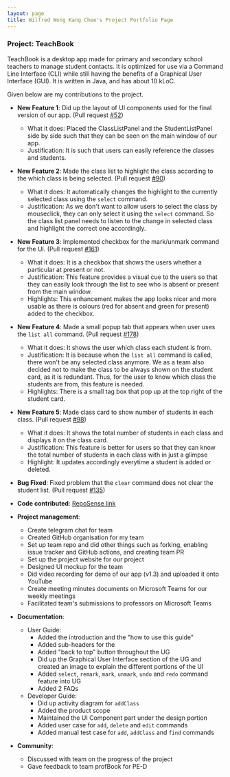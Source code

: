 ```yaml
---
layout: page
title: Wilfred Wong Kang Chee's Project Portfolio Page
---
```


### Project: TeachBook

TeachBook is a desktop app made for primary and secondary school teachers to manage student contacts. It is optimized for
use via a Command Line Interface (CLI) while still having the benefits of a Graphical User Interface (GUI). It is 
written in Java, and has about 10 kLoC.

Given below are my contributions to the project.

* **New Feature 1**: Did up the layout of UI components used for the final version of our app. (Pull request [\#52](https://github.com/AY2122S1-CS2103T-W10-2/tp/pull/52))
  * What it does: Placed the ClassListPanel and the StudentListPanel side by side such that they can be seen on the main window of our app.
  * Justification: It is such that users can easily reference the classes and students.

* **New Feature 2**: Made the class list to highlight the class according to the which class is being selected. (Pull request [\#90](https://github.com/AY2122S1-CS2103T-W10-2/tp/pull/90))
  * What it does: It automatically changes the highlight to the currently selected class using the `select` command.
  * Justification: As we don't want to allow users to select the class by mouseclick, they can only select it using the `select` command. So the class list panel needs to listen to the change in selected class and highlight the correct one accordingly.

* **New Feature 3**: Implemented checkbox for the mark/unmark command for the UI. (Pull request [\#161](https://github.com/AY2122S1-CS2103T-W10-2/tp/pull/161))
  * What it does: It is a checkbox that shows the users whether a particular at present or not.
  * Justification: This feature provides a visual cue to the users so that they can easily look through the list to see who is absent or present from the main window.
  * Highlights: This enhancement makes the app looks nicer and more usable as there is colours (red for absent and green for present) added to the checkbox.

* **New Feature 4**: Made a small popup tab that appears when user uses the `list all` command. (Pull request [\#178](https://github.com/AY2122S1-CS2103T-W10-2/tp/pull/178))
  * What it does: It shows the user which class each student is from.
  * Justification: It is because when the `list all` command is called, there won't be any selected class anymore. We as a team also decided not to make the class to be always shown on the student card, as it is redundant. Thus, for the user to know which class the students are from, this feature is needed.
  * Highlights: There is a small tag box that pop up at the top right of the student card.

* **New Feature 5**: Made class card to show number of students in each class. (Pull request [\#98](https://github.com/AY2122S1-CS2103T-W10-2/tp/pull/98))
  * What it does: It shows the total number of students in each class and displays it on the class card.
  * Justification: This feature is better for users so that they can know the total number of students in each class with in just a glimpse
  * Highlight: It updates accordingly everytime a student is added or deleted.

* **Bug Fixed**: Fixed problem that the `clear` command does not clear the student list. (Pull request [\#135](https://github.com/AY2122S1-CS2103T-W10-2/tp/pull/135))

* **Code contributed**: [RepoSense link](https://nus-cs2103-ay2122s1.github.io/tp-dashboard/?search=wilfredwongkc&sort=groupTitle&sortWithin=title&timeframe=commit&mergegroup=&groupSelect=groupByAuthors&breakdown=true&checkedFileTypes=docs~functional-code~test-code~other&since=2021-09-17&tabOpen=false)

* **Project management**:
  * Create telegram chat for team
  * Created GitHub organisation for my team
  * Set up team repo and did other things such as forking, enabling issue tracker and GitHub actions, and creating team PR
  * Set up the project website for our project
  * Designed UI mockup for the team
  * Did video recording for demo of our app (v1.3) and uploaded it onto YouTube
  * Create meeting minutes documents on Microsoft Teams for our weekly meetings
  * Facilitated team's submissions to professors on Microsoft Teams

* **Documentation**:
  * User Guide:
    * Added the introduction and the "how to use this guide"
    * Added sub-headers for the 
    * Added "back to top" button throughout the UG
    * Did up the Graphical User Interface section of the UG and created an image to explain the different portions of the UI
    * Added `select`, `remark`, `mark`, `unmark`, `undo` and `redo` command feature into UG
    * Added 2 FAQs
  * Developer Guide:
    * Did up activity diagram for `addClass`
    * Added the product scope 
    * Maintained the UI Component part under the design portion
    * Added user case for `add`, `delete` and `edit` commands
    * Added manual test case for `add`, `addClass` and `find` commands

* **Community**:
  * Discussed with team on the progress of the project
  * Gave feedback to team profBook for PE-D

  
